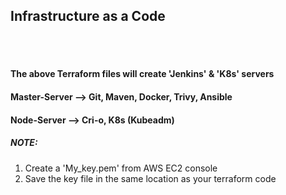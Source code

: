 ## Infrastructure as a Code
<br><br>
#### The above Terraform files will create 'Jenkins' & 'K8s' servers
#### Master-Server --> Git, Maven, Docker, Trivy, Ansible
#### Node-Server --> Cri-o, K8s (Kubeadm)

##### *NOTE*:
1. Create a 'My_key.pem' from AWS EC2 console 
2. Save the key file in the same location as your terraform code
